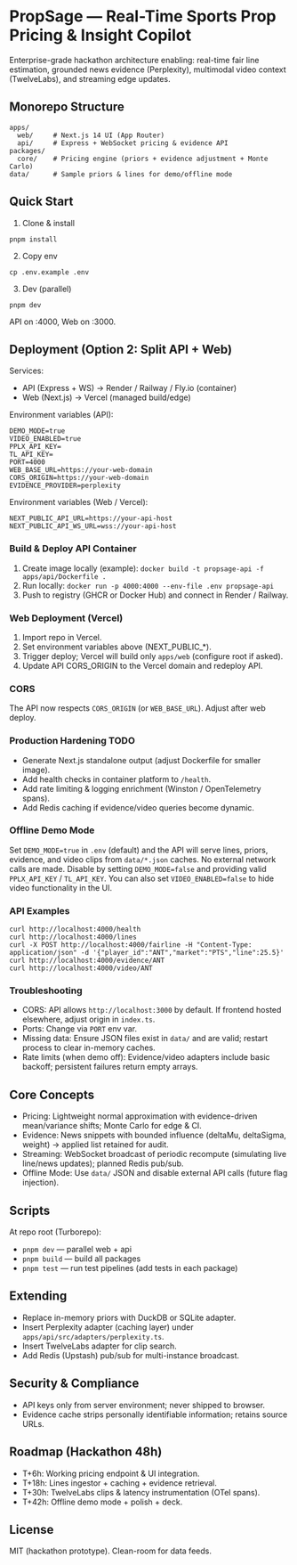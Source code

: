 # PropSage — Real-Time Sports Prop Pricing & Insight Copilot

Enterprise-grade hackathon architecture enabling: real-time fair line estimation, grounded news evidence (Perplexity), multimodal video context (TwelveLabs), and streaming edge updates.

## Monorepo Structure
```
apps/
  web/     # Next.js 14 UI (App Router)
  api/     # Express + WebSocket pricing & evidence API
packages/
  core/    # Pricing engine (priors + evidence adjustment + Monte Carlo)
data/      # Sample priors & lines for demo/offline mode
```

## Quick Start
1. Clone & install
```
pnpm install
```
2. Copy env
```
cp .env.example .env
```
3. Dev (parallel)
```
pnpm dev
```
API on :4000, Web on :3000.

## Deployment (Option 2: Split API + Web)

Services:
- API (Express + WS) → Render / Railway / Fly.io (container)
- Web (Next.js) → Vercel (managed build/edge)

Environment variables (API):
```
DEMO_MODE=true
VIDEO_ENABLED=true
PPLX_API_KEY=
TL_API_KEY=
PORT=4000
WEB_BASE_URL=https://your-web-domain
CORS_ORIGIN=https://your-web-domain
EVIDENCE_PROVIDER=perplexity
```

Environment variables (Web / Vercel):
```
NEXT_PUBLIC_API_URL=https://your-api-host
NEXT_PUBLIC_API_WS_URL=wss://your-api-host
```

### Build & Deploy API Container
1. Create image locally (example):
  `docker build -t propsage-api -f apps/api/Dockerfile .`
2. Run locally: `docker run -p 4000:4000 --env-file .env propsage-api`
3. Push to registry (GHCR or Docker Hub) and connect in Render / Railway.

### Web Deployment (Vercel)
1. Import repo in Vercel.
2. Set environment variables above (NEXT_PUBLIC_*).
3. Trigger deploy; Vercel will build only `apps/web` (configure root if asked).
4. Update API CORS_ORIGIN to the Vercel domain and redeploy API.

### CORS
The API now respects `CORS_ORIGIN` (or `WEB_BASE_URL`). Adjust after web deploy.

### Production Hardening TODO
- Generate Next.js standalone output (adjust Dockerfile for smaller image).
- Add health checks in container platform to `/health`.
- Add rate limiting & logging enrichment (Winston / OpenTelemetry spans).
- Add Redis caching if evidence/video queries become dynamic.

### Offline Demo Mode
Set `DEMO_MODE=true` in `.env` (default) and the API will serve lines, priors, evidence, and video clips from `data/*.json` caches. No external network calls are made. Disable by setting `DEMO_MODE=false` and providing valid `PPLX_API_KEY` / `TL_API_KEY`. You can also set `VIDEO_ENABLED=false` to hide video functionality in the UI.

### API Examples
```
curl http://localhost:4000/health
curl http://localhost:4000/lines
curl -X POST http://localhost:4000/fairline -H "Content-Type: application/json" -d '{"player_id":"ANT","market":"PTS","line":25.5}'
curl http://localhost:4000/evidence/ANT
curl http://localhost:4000/video/ANT
```

### Troubleshooting
- CORS: API allows `http://localhost:3000` by default. If frontend hosted elsewhere, adjust origin in `index.ts`.
- Ports: Change via `PORT` env var.
- Missing data: Ensure JSON files exist in `data/` and are valid; restart process to clear in-memory caches.
- Rate limits (when demo off): Evidence/video adapters include basic backoff; persistent failures return empty arrays.

## Core Concepts
- Pricing: Lightweight normal approximation with evidence-driven mean/variance shifts; Monte Carlo for edge & CI.
- Evidence: News snippets with bounded influence (deltaMu, deltaSigma, weight) -> applied list retained for audit.
- Streaming: WebSocket broadcast of periodic recompute (simulating live line/news updates); planned Redis pub/sub.
- Offline Mode: Use `data/` JSON and disable external API calls (future flag injection).

## Scripts
At repo root (Turborepo):
- `pnpm dev` — parallel web + api
- `pnpm build` — build all packages
- `pnpm test` — run test pipelines (add tests in each package)

## Extending
- Replace in-memory priors with DuckDB or SQLite adapter.
- Insert Perplexity adapter (caching layer) under `apps/api/src/adapters/perplexity.ts`.
- Insert TwelveLabs adapter for clip search.
- Add Redis (Upstash) pub/sub for multi-instance broadcast.

## Security & Compliance
- API keys only from server environment; never shipped to browser.
- Evidence cache strips personally identifiable information; retains source URLs.

## Roadmap (Hackathon 48h)
- T+6h: Working pricing endpoint & UI integration.
- T+18h: Lines ingestor + caching + evidence retrieval.
- T+30h: TwelveLabs clips & latency instrumentation (OTel spans).
- T+42h: Offline demo mode + polish + deck.

## License
MIT (hackathon prototype). Clean-room for data feeds.
